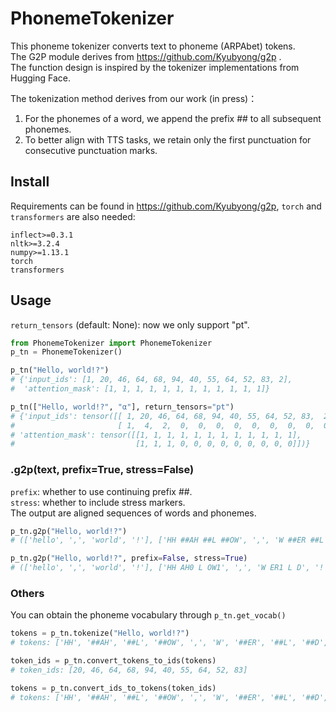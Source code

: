 # **PhonemeTokenizer**
This phoneme tokenizer converts text to phoneme (ARPAbet) tokens.\
The G2P module derives from https://github.com/Kyubyong/g2p .\
The function design is inspired by the tokenizer implementations from Hugging Face.

The tokenization method derives from our work (in press)：
1. For the phonemes of a word, we append the prefix ## to all subsequent phonemes.
2. To better align with TTS tasks, we retain only the first punctuation for consecutive punctuation marks.

## Install
Requirements can be found in https://github.com/Kyubyong/g2p, `torch` and `transformers` are also needed:
```
inflect>=0.3.1
nltk>=3.2.4
numpy>=1.13.1
torch
transformers
```

## Usage
`return_tensors` (default: None): now we only support "pt".
```python
from PhonemeTokenizer import PhonemeTokenizer
p_tn = PhonemeTokenizer()

p_tn("Hello, world!?")
# {'input_ids': [1, 20, 46, 64, 68, 94, 40, 55, 64, 52, 83, 2],
#  'attention_mask': [1, 1, 1, 1, 1, 1, 1, 1, 1, 1, 1, 1]}

p_tn(["Hello, world!?", "α"], return_tensors="pt")
# {'input_ids': tensor([[ 1, 20, 46, 64, 68, 94, 40, 55, 64, 52, 83,  2],
#                       [ 1,  4,  2,  0,  0,  0,  0,  0,  0,  0,  0,  0]]),
# 'attention_mask': tensor([[1, 1, 1, 1, 1, 1, 1, 1, 1, 1, 1, 1],
#                           [1, 1, 1, 0, 0, 0, 0, 0, 0, 0, 0, 0]])}
```

### .g2p(text, prefix=True, stress=False)
`prefix`: whether to use continuing prefix ##.\
`stress`: whether to include stress markers.\
The output are aligned sequences of words and phonemes.
```python
p_tn.g2p("Hello, world!?")
# (['hello', ',', 'world', '!'], ['HH ##AH ##L ##OW', ',', 'W ##ER ##L ##D', '!'])

p_tn.g2p("Hello, world!?", prefix=False, stress=True)
# (['hello', ',', 'world', '!'], ['HH AH0 L OW1', ',', 'W ER1 L D', '!'])
```

### Others
You can obtain the phoneme vocabulary through `p_tn.get_vocab()`
```python
tokens = p_tn.tokenize("Hello, world!?")
# tokens: ['HH', '##AH', '##L', '##OW', ',', 'W', '##ER', '##L', '##D', '!']

token_ids = p_tn.convert_tokens_to_ids(tokens)
# token_ids: [20, 46, 64, 68, 94, 40, 55, 64, 52, 83]

tokens = p_tn.convert_ids_to_tokens(token_ids)
# tokens: ['HH', '##AH', '##L', '##OW', ',', 'W', '##ER', '##L', '##D', '!']
```